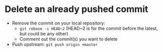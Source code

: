 # Delete an already pushed commit

- Remove the commit on your local repository:
  - `git rebase -i HEAD~2` (HEAD~2 is for the commit before the latest, but could be any other)
  - Comment out the commit(s) you want to delete
- Push upstream: `git push origin +master`
